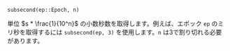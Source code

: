 ```
subsecond(ep::Epoch, n)
```

単位 $s * \frac{1}{10^n}$ の小数秒数を取得します。例えば、エポック `ep` のミリ秒を取得するには `subsecond(ep, 3)` を使用します。`n` は3で割り切れる必要があります。
